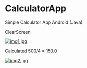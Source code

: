 # CalculatorApp
Simple Calculator App Android (Java)


ClearScreen 



[![img1.jpg](https://i.postimg.cc/9Qjf0vg1/img1.jpg)](https://postimg.cc/HVBmPPg7)



Calculated 500/4 = 150.0


[![img2.jpg](https://i.postimg.cc/wMm6TVhS/img2.jpg)](https://postimg.cc/y37qL0pP)



